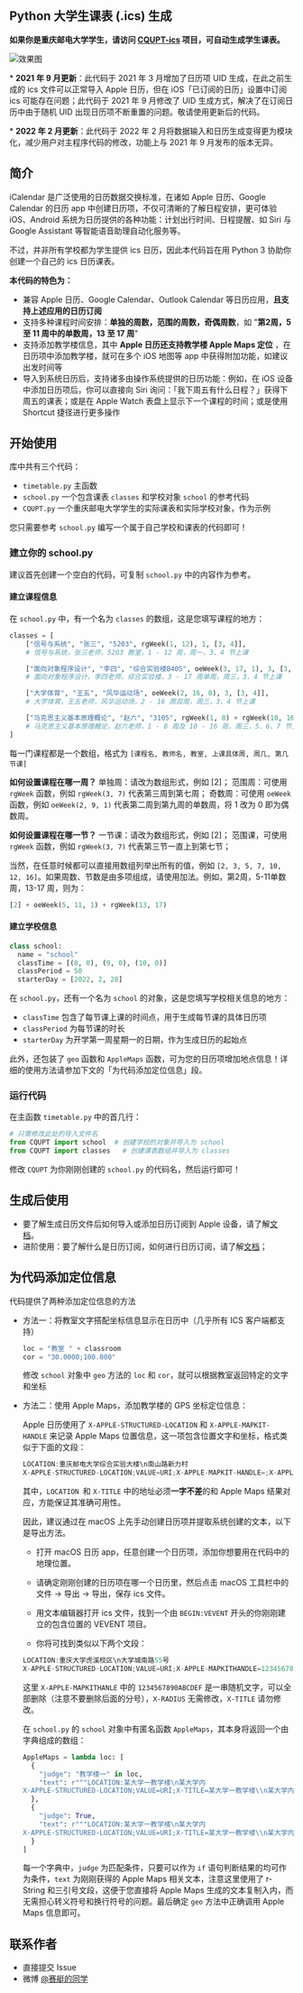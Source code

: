 ## Python 大学生课表 (.ics) 生成

**如果你是重庆邮电大学学生，请访问 [CQUPT-ics](https://github.com/qwqVictor/CQUPT-ics) 项目，可自动生成学生课表。**

![效果图](render_2021.jpg)

\* **2021 年 9 月更新**：此代码于 2021 年 3 月增加了日历项 UID 生成，在此之前生成的 ics 文件可以正常导入 Apple 日历，但在 iOS「已订阅的日历」设置中订阅 ics 可能存在问题；此代码于 2021 年 9 月修改了 UID 生成方式，解决了在订阅日历中由于随机 UID 出现日历项不断重置的问题。敬请使用更新后的代码。

\* **2022 年 2 月更新**：此代码于 2022 年 2 月将数据输入和日历生成变得更为模块化，减少用户对主程序代码的修改，功能上与 2021 年 9 月发布的版本无异。

## 简介

iCalendar 是广泛使用的日历数据交换标准，在诸如 Apple 日历、Google Calendar 的日历 app 中创建日历项，不仅可清晰的了解日程安排，更可体验 iOS、Android 系统为日历提供的各种功能：计划出行时间、日程提醒、如 Siri 与 Google Assistant 等智能语音助理自动化服务等。

不过，并非所有学校都为学生提供 ics 日历，因此本代码旨在用 Python 3 协助你创建一个自己的 ics 日历课表。

**本代码的特色为：**

* 兼容 Apple 日历、Google Calendar、Outlook Calendar 等日历应用，**且支持上述应用的日历订阅**
* 支持多种课程时间安排：**单独的周数，范围的周数，奇偶周数**，如 "**第2周，5 至 11 周中的单数周，13 至 17 周**"
* 支持添加教学楼信息，其中 **Apple 日历还支持教学楼 Apple Maps 定位** ，在日历项中添加教学楼，就可在多个 iOS 地图等 app 中获得附加功能，如建议出发时间等
* 导入到系统日历后，支持诸多由操作系统提供的日历功能：例如，在 iOS 设备中添加日历项后，你可以直接向 Siri 询问：「我下周五有什么日程？」获得下周五的课表；或是在 Apple Watch 表盘上显示下一个课程的时间；或是使用 Shortcut 捷径进行更多操作

## 开始使用

库中共有三个代码：

* `timetable.py` 主函数
* `school.py` 一个包含课表 `classes` 和学校对象 `school` 的参考代码
* `CQUPT.py` 一个重庆邮电大学学生的实际课表和实际学校对象，作为示例

您只需要参考 `school.py` 编写一个属于自己学校和课表的代码即可！

### 建立你的 school.py

建议首先创建一个空白的代码，可复制 `school.py` 中的内容作为参考。

#### 建立课程信息

在 `school.py` 中，有一个名为 `classes` 的数组，这是您填写课程的地方：

```python
classes = [
	["信号与系统", "张三", "5203", rgWeek(1, 12), 1, [3, 4]],
	# 信号与系统，张三老师，5203 教室，1 - 12 周，周一，3、4 节上课

	["面向对象程序设计", "李四", "综合实验楼B405", oeWeek(3, 17, 1), 3, [3, 4]],
	# 面向对象程序设计，李四老师，综合实验楼，3 - 17 周单周，周三，3、4 节上课

	["大学体育", "王五", "风华运动场", oeWeek(2, 16, 0), 3, [3, 4]],
	# 大学体育，王五老师，风华运动场，2 - 16 周双周，周三，3、4 节上课

	["马克思主义基本原理概论", "赵六", "3105", rgWeek(1, 8) + rgWeek(10, 16), 3, [5, 6, 7]],
	# 马克思主义基本原理概论，赵六老师，1 - 8 周及 10 - 16 周，周三，5、6、7 节上课
]
```

每一门课程都是一个数组，格式为 `[课程名, 教师名, 教室, 上课具体周, 周几, 第几节课]`

**如何设置课程在哪一周？**
单独周：请改为数组形式，例如 [2]；
范围周：可使用 `rgWeek` 函数，例如 `rgWeek(3, 7)` 代表第三周到第七周；
奇数周：可使用 `oeWeek` 函数，例如 `oeWeek(2, 9, 1)` 代表第二周到第九周的单数周，将 1 改为 0 即为偶数周。

**如何设置课程在哪一节？**
一节课：请改为数组形式，例如 [2]；
范围课，可使用 `rgWeek` 函数，例如 `rgWeek(3, 7)` 代表第三节一直上到第七节；

当然，在任意时候都可以直接用数组列举出所有的值，例如 `[2, 3, 5, 7, 10, 12, 16]`。如果周数、节数是由多项组成，请使用加法。例如，第2周，5-11单数周，13-17 周，则为：

```python
[2] + oeWeek(5, 11, 1) + rgWeek(13, 17)
```

#### 建立学校信息

```python
class school:
  name = "school"
  classTime = [(8, 0), (9, 0), (10, 0)]
  classPeriod = 50
  starterDay = [2022, 2, 28]
```

在 `school.py`，还有一个名为 `school` 的对象，这是您填写学校相关信息的地方：

* `classTime` 包含了每节课上课的时间点，用于生成每节课的具体日历项
* `classPeriod` 为每节课的时长
* `starterDay` 为开学第一周星期一的日期，作为生成日历的起始点

此外，还包装了  `geo`  函数和 `AppleMaps` 函数，可为您的日历项增加地点信息！详细的使用方法请参加下文的「为代码添加定位信息」段。

### 运行代码

在主函数  `timetable.py` 中的首几行：

```python
# 只需修改此处的导入文件名
from CQUPT import school  # 创建学校的对象并导入为 school
from CQUPT import classes   # 创建课表数组并导入为 classes
```

修改 `CQUPT` 为你刚刚创建的 `school.py` 的代码名，然后运行即可！

## 生成后使用

* 要了解生成日历文件后如何导入或添加日历订阅到 Apple 设备，请了解[文档](https://github.com/qwqVictor/CQUPT-ics/blob/main/docs/ImportOrSubscribe.md)。
* 进阶使用：要了解什么是日历订阅，如何进行日历订阅，请了解[文档](https://github.com/qwqVictor/CQUPT-ics/blob/main/docs/ImportOrSubscribe.md)；

## 为代码添加定位信息

代码提供了两种添加定位信息的方法

* 方法一：将教室文字搭配坐标信息显示在日历中（几乎所有 ICS 客户端都支持）

  ```python
  loc = "教室 " + classroom 
  cor = "30.0000;100.000"
  ```

  修改 `school` 对象中 `geo` 方法的 `loc` 和 `cor`，就可以根据教室返回特定的文字和坐标

* 方法二：使用 Apple Maps，添加教学楼的 GPS 坐标定位信息：

  Apple 日历使用了 `X-APPLE-STRUCTURED-LOCATION` 和 `X-APPLE-MAPKIT-HANDLE` 来记录 Apple Maps 位置信息，这一项包含位置文字和坐标，格式类似于下面的文段：

  ```C++
  LOCATION:重庆邮电大学综合实验大楼\n南山路新力村
  X-APPLE-STRUCTURED-LOCATION;VALUE=URI;X-APPLE-MAPKIT-HANDLE=;X-APPLE-RADIUS=500;X-TITLE=重庆邮电大学综合实验大楼\\n南山路新力村:geo:29.524289,106.605595
  ```

  其中，`LOCATION `和 `X-TITLE` 中的地址必须**一字不差**的和 Apple Maps 结果对应，方能保证其准确可用性。

  因此，建议通过在 macOS 上先手动创建日历项并提取系统创建的文本，以下是导出方法。

  * 打开 macOS 日历 app，任意创建一个日历项，添加你想要用在代码中的地理位置。

  * 请确定刚刚创建的日历项在哪一个日历里，然后点击 macOS 工具栏中的 文件 -> 导出 -> 导出，保存 ics 文件。

  * 用文本编辑器打开 ics 文件，找到一个由 `BEGIN:VEVENT` 开头的你刚刚建立的包含位置的 VEVENT 项目。

  * 你将可找到类似以下两个文段：

  ```C++
  LOCATION:重庆大学虎溪校区\n大学城南路55号  
  X-APPLE-STRUCTURED-LOCATION;VALUE=URI;X-APPLE-MAPKITHANDLE=1234567890ABCDEF;X-APPLE-RADIUS=925.4324489259043;X-TITLE=重庆大学虎溪校区\\n大学城南路5号:geo:29.592566,106.299150
  ```

  这里 `X-APPLE-MAPKITHANLE` 中的 `1234567890ABCDEF`  是一串随机文字，可以全部删除（注意不要删除后面的分号），`X-RADIUS` 无需修改，`X-TITLE` 请勿修改。

  在 `school.py` 的 `school` 对象中有匿名函数 `AppleMaps`，其本身将返回一个由字典组成的数组：

  ```python
  AppleMaps = lambda loc: [
    {
      "judge": "教学楼一" in loc,
      "text": r"""LOCATION:某大学一教学楼\n某大学内
  X-APPLE-STRUCTURED-LOCATION;VALUE=URI;X-TITLE=某大学一教学楼\\n某大学内:geo:30.0000,100.000"""
    },
    {
      "judge": True,
      "text": r"""LOCATION:某大学一教学楼\n某大学内
  X-APPLE-STRUCTURED-LOCATION;VALUE=URI;X-TITLE=某大学一教学楼\\n某大学内:geo:30.0000,100.000"""
    }
  ]
  ```
  
  每一个字典中，```judge``` 为匹配条件，只要可以作为 `if` 语句判断结果的均可作为条件，`text` 为刚刚获得的 Apple Maps 相关文本，注意这里使用了 r-String 和三引号文段，这便于您直接将 Apple Maps 生成的文本复制入内，而无需担心转义符号和换行符号的问题。最后确定 `geo` 方法中正确调用 Apple Maps 信息即可。
  


## 联系作者

* 直接提交 Issue
* 微博 [@赛艇的同学](http://weibo.com/u/3566216663 "@赛艇的同学")

